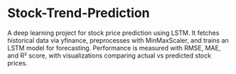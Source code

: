 # Stock-Trend-Prediction
A deep learning project for stock price prediction using LSTM. It fetches historical data via yfinance, preprocesses with MinMaxScaler, and trains an LSTM model for forecasting. Performance is measured with RMSE, MAE, and R² score, with visualizations comparing actual vs predicted stock prices.
